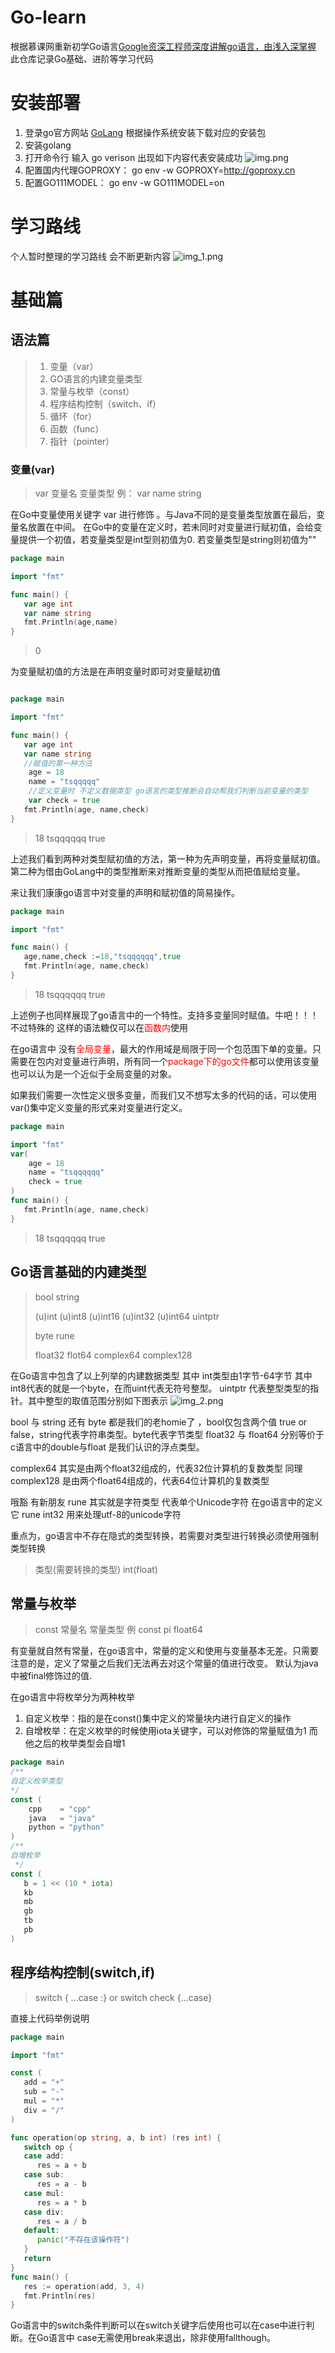 # Go-learn
根据慕课网重新初学Go语言[Google资深工程师深度讲解go语言，由浅入深掌握](https://coding.imooc.com/learn/list/180.html)
此仓库记录Go基础、进阶等学习代码

# 安装部署
1. 登录go官方网站 [GoLang](https://golang.google.cn/) 根据操作系统安装下载对应的安装包
2. 安装golang 
3. 打开命令行 输入 go verison 出现如下内容代表安装成功
   ![img.png](img.png)
4. 配置国内代理GOPROXY： go env -w GOPROXY=http://goproxy.cn 
5. 配置GO111MODEL： go env -w GO111MODEL=on

# 学习路线
个人暂时整理的学习路线 会不断更新内容
![img_1.png](img_1.png)

# 基础篇

## 语法篇
> 1. 变量（var）
> 2. GO语言的内建变量类型
> 3. 常量与枚举（const）
> 4. 程序结构控制（switch、if）
> 5. 循环（for）
> 6. 函数（func）
> 7. 指针（pointer）

### 变量(var)

> var 变量名 变量类型  例： var name string

在Go中变量使用关键字 var 进行修饰 。与Java不同的是变量类型放置在最后，变量名放置在中间。
在Go中的变量在定义时，若未同时对变量进行赋初值，会给变量提供一个初值，若变量类型是int型则初值为0.
若变量类型是string则初值为""

```go
package main

import "fmt"

func main() {
   var age int
   var name string
   fmt.Println(age,name)
}
```
> 0 

为变量赋初值的方法是在声明变量时即可对变量赋初值
```go

package main

import "fmt"

func main() {
   var age int
   var name string
   //赋值的第一种方法
    age = 18
    name = "tsqqqqq"
    //定义变量时 不定义数据类型 go语言的类型推断会自动帮我们判断当前变量的类型
    var check = true
   fmt.Println(age, name,check)
}
```
> 18 tsqqqqqq true
> 
上述我们看到两种对类型赋初值的方法，第一种为先声明变量，再将变量赋初值。第二种为借由GoLang中的类型推断来对推断变量的类型从而把值赋给变量。

来让我们康康go语言中对变量的声明和赋初值的简易操作。
```go
package main

import "fmt"

func main() {
   age,name,check :=18,"tsqqqqqq",true
   fmt.Println(age, name,check)
}
```
> 18 tsqqqqqq true

上述例子也同样展现了go语言中的一个特性。支持多变量同时赋值。牛吧！！！不过特殊的 这样的语法糖仅可以在<font color="red">函数内</font>使用

在go语言中 没有<font color="red">全局变量</font>，最大的作用域是局限于同一个包范围下单的变量。只需要在包内对变量进行声明，所有同一个<font color="red">package下的go文件</font>都可以使用该变量
也可以认为是一个近似于全局变量的对象。

如果我们需要一次性定义很多变量，而我们又不想写太多的代码的话，可以使用var()集中定义变量的形式来对变量进行定义。
```go
package main

import "fmt"
var(
	age = 18
	name = "tsqqqqqq"
	check = true
)
func main() {
   fmt.Println(age, name,check)
}
```
> 18 tsqqqqqq true

## Go语言基础的内建类型
> bool string
> 
> (u)int (u)int8 (u)int16 (u)int32 (u)int64 uintptr
> 
> byte rune
> 
> float32 flot64 complex64 complex128

在Go语言中包含了以上列举的内建数据类型
其中 int类型由1字节-64字节 其中int8代表的就是一个byte，在而uint代表无符号整型。
uintptr 代表整型类型的指针。其中整型的取值范围分别如下图表示
![img_2.png](img_2.png)

bool 与 string 还有 byte 都是我们的老homie了 ，bool仅包含两个值 true or false，string代表字符串类型。byte代表字节类型
float32 与 float64 分别等价于c语言中的double与float 是我们认识的浮点类型。

complex64 其实是由两个float32组成的，代表32位计算机的复数类型
同理 complex128 是由两个float64组成的，代表64位计算机的复数类型

哦豁 有新朋友 rune 其实就是字符类型 代表单个Unicode字符 在go语言中的定义它 rune int32 用来处理utf-8的unicode字符

重点为，go语言中不存在隐式的类型转换，若需要对类型进行转换必须使用强制类型转换
> 类型(需要转换的类型) int(float)
## 常量与枚举
> const 常量名 常量类型 例 const pi float64

有变量就自然有常量，在go语言中，常量的定义和使用与变量基本无差。只需要注意的是，定义了常量之后我们无法再去对这个常量的值进行改变。
默认为java中被final修饰过的值.

在go语言中将枚举分为两种枚举
1. 自定义枚举：指的是在const()集中定义的常量块内进行自定义的操作
2. 自增枚举：在定义枚举的时候使用iota关键字，可以对修饰的常量赋值为1 而他之后的枚举类型会自增1

```go
package main
/**
自定义枚举类型
*/
const (
	cpp    = "cpp"
	java   = "java"
	python = "python"
)
/**
自增枚举
 */
const (
   b = 1 << (10 * iota)
   kb
   mb
   gb
   tb
   pb
)
```
## 程序结构控制(switch,if)
> switch { ...case :} or switch check {...case}

直接上代码举例说明

```go
package main

import "fmt"

const (
   add = "+"
   sub = "-"
   mul = "*"
   div = "/"
)

func operation(op string, a, b int) (res int) {
   switch op {
   case add:
      res = a + b
   case sub:
      res = a - b
   case mul:
      res = a * b
   case div:
      res = a / b
   default:
      panic("不存在该操作符")
   }
   return
}
func main() {
   res := operation(add, 3, 4)
   fmt.Println(res)
}
```
Go语言中的switch条件判断可以在switch关键字后使用也可以在case中进行判断。在Go语言中 case无需使用break来退出，除非使用fallthough。
